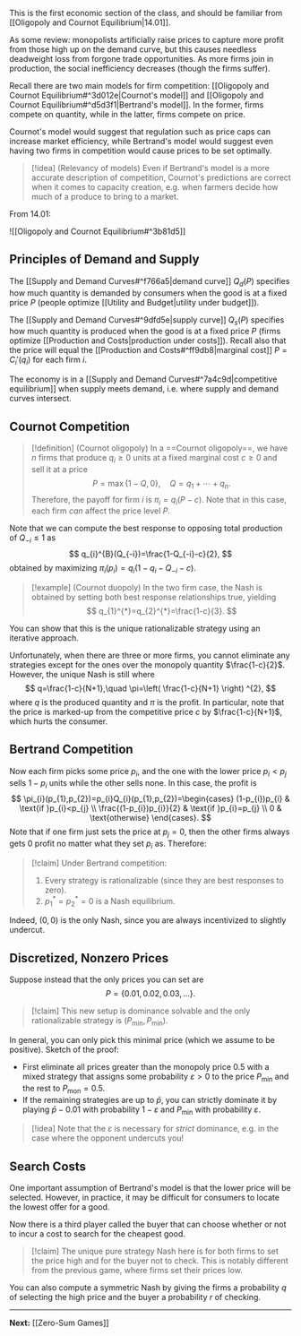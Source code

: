 This is the first economic section of the class, and should be familiar from [[Oligopoly and Cournot Equilibrium|14.01]]. 

As some review: monopolists artificially raise prices to capture more profit from those high up on the demand curve, but this causes needless deadweight loss from forgone trade opportunities. As more firms join in production, the social inefficiency decreases (though the firms suffer).

Recall there are two main models for firm competition: [[Oligopoly and Cournot Equilibrium#^3d012e|Cournot's model]] and [[Oligopoly and Cournot Equilibrium#^d5d3f1|Bertrand's model]]. In the former, firms compete on quantity, while in the latter, firms compete on price.

Cournot's model would suggest that regulation such as price caps can increase market efficiency, while Bertrand's model would suggest even having two firms in competition would cause prices to be set optimally. 

> [!idea] (Relevancy of models)
> Even if Bertrand's model is a more accurate description of competition, Cournot's predictions are correct when it comes to capacity creation, e.g. when farmers decide how much of a produce to bring to a market.

From 14.01:

![[Oligopoly and Cournot Equilibrium#^3b81d5]]

## Principles of Demand and Supply

The [[Supply and Demand Curves#^f766a5|demand curve]] $Q_{d}(P)$ specifies how much quantity is demanded by consumers when the good is at a fixed price $P$ (people optimize [[Utility and Budget|utility under budget]]).

The [[Supply and Demand Curves#^9dfd5e|supply curve]] $Q_{s}(P)$ specifies how much quantity is produced when the good is at a fixed price $P$ (firms optimize [[Production and Costs|production under costs]]). Recall also that the price will equal the [[Production and Costs#^ff9db8|marginal cost]] $P=C_{i}'(q_{i})$ for each firm $i$.

The economy is in a [[Supply and Demand Curves#^7a4c9d|competitive equilibrium]] when supply meets demand, i.e. where supply and demand curves intersect.

## Cournot Competition

> [!definition] (Cournot oligopoly)
> In a ==Cournot oligopoly==,  we have $n$ firms that produce $q_{i}\geq 0$ units at a fixed marginal cost $c\geq 0$ and sell it at a price
> $$
> P=\max\{ 1-Q,0 \},\quad Q=q_{1}+\cdots+q_{n}.
> $$
> Therefore, the payoff for firm $i$ is $\pi_{i}=q_{i}(P-c)$. Note that in this case, each firm *can* affect the price level $P$.

Note that we can compute the best response to opposing total production of $Q_{-i}\leq 1$ as
$$
q_{i}^{B}(Q_{-i})=\frac{1-Q_{-i}-c}{2},
$$
obtained by maximizing $\pi_{i}(p_{i})=q_{i}(1-q_{i}-Q_{-i}-c)$.

> [!example] (Cournot duopoly)
> In the two firm case, the Nash is obtained by setting both best response relationships true, yielding
> $$
> q_{1}^{*}=q_{2}^{*}=\frac{1-c}{3}.
> $$
>

You can show that this is the unique rationalizable strategy using an iterative approach.

Unfortunately, when there are three or more firms, you cannot eliminate any strategies except for the ones over the monopoly quantity $\frac{1-c}{2}$. However, the unique Nash is still where
$$
q=\frac{1-c}{N+1},\quad \pi=\left( \frac{1-c}{N+1} \right) ^{2},
$$
where $q$ is the produced quantity and $\pi$ is the profit. In particular, note that the price is marked-up from the competitive price $c$ by $\frac{1-c}{N+1}$, which hurts the consumer.

## Bertrand Competition

Now each firm picks some price $p_{i}$, and the one with the lower price $p_{i}<p_{j}$ sells $1-p_{i}$ units while the other sells none. In this case, the profit is
$$
\pi_{i}(p_{1},p_{2})=p_{i}Q_{i}(p_{1},p_{2})=\begin{cases}
(1-p_{i})p_{i} & \text{if }p_{i}<p_{j} \\
\frac{(1-p_{i})p_{i}}{2} & \text{if }p_{i}=p_{j} \\
0 & \text{otherwise}
\end{cases}.
$$
Note that if one firm just sets the price at $p_{j}=0$, then the other firms always gets $0$ profit no matter what they set $p_{i}$ as. Therefore:

> [!claim]
> Under Bertrand competition:
> 
> 1. Every strategy is rationalizable (since they are best responses to zero).
> 2. $p_{1}^{*}=p_{2}^{*}=0$ is a Nash equilibrium.

Indeed, $(0,0)$ is the only Nash, since you are always incentivized to slightly undercut.

## Discretized, Nonzero Prices

Suppose instead that the only prices you can set are
$$
P=\{ 0.01,0.02,0.03,\dots \}.
$$

> [!claim]
> This new setup is dominance solvable and the only rationalizable strategy is $(P_{\min},P_{\min})$.

In general, you can only pick this minimal price (which we assume to be positive). Sketch of the proof:

* First eliminate all prices greater than the monopoly price $0.5$ with a mixed strategy that assigns some probability $\varepsilon>0$ to the price $P_{\min}$ and the rest to $P_{\text{mon}}=0.5$. 
* If the remaining strategies are up to $\bar{p}$, you can strictly dominate it by playing $\bar{p}-0.01$ with probability $1-\varepsilon$ and $P_{\min}$ with probability $\varepsilon$.

> [!idea]
> Note that the $\varepsilon$ is necessary for *strict* dominance, e.g. in the case where the opponent undercuts you!

## Search Costs

One important assumption of Bertrand's model is that the lower price will be selected. However, in practice, it may be difficult for consumers to locate the lowest offer for a good.

Now there is a third player called the buyer that can choose whether or not to incur a cost to search for the cheapest good.

> [!claim]
> The unique pure strategy Nash here is for both firms to set the price high and for the buyer not to check. This is notably different from the previous game, where firms set their prices low.

You can also compute a symmetric Nash by giving the firms a probability $q$ of selecting the high price and the buyer a probability $r$ of checking. 

---

**Next:** [[Zero-Sum Games]]